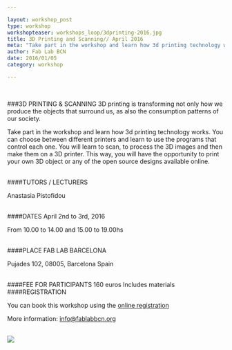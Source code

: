 ```yaml
---

layout: workshop_post
type: workshop
workshopteaser: workshops_loop/3dprinting-2016.jpg
title: 3D Printing and Scanning// April 2016
meta: "Take part in the workshop and learn how 3d printing technology works and discover the most suitable technique for your project. In addition, you will have the opportunity to print an object created by you or by any of the users who share their models in open platforms."
author: Fab Lab BCN
date: 2016/01/05
category: workshop

---
```


<br>

###3D PRINTING & SCANNING
3D printing is transforming not only how we produce the objects that surround us, as also the consumption patterns of our society.<br>


Take part in the workshop and learn how 3d printing technology works. You can choose between different printers and learn to use the programs that control each one. You will learn to scan, to process the 3D images and then make them on a 3D printer. This way, you will have the opportunity to print your own 3D object or any of the open source designs available online.<br>



<br>
####TUTORS / LECTURERS

Anastasia Pistofidou


<br>
####DATES
April 2nd to 3rd, 2016

From 10.00 to 14.00 and 15.00 to 19.00hs

<br>
####PLACE
FAB LAB BARCELONA

Pujades 102, 
08005, Barcelona 
Spain

<br>
####FEE FOR PARTICIPANTS
160 euros
Includes materials

<br>
####REGISTRATION 

You can book this workshop using the <a target="_blank" href="http://fablab.fikket.com/event/taller-de-escaneo-e-impresion-3d--2"><u>online registration</u></a> 

More information: info@fablabbcn.org



<br>

<img src="{{site.baseurl}}{{ site.url }}/img/workshops/workshops_loop/3dprinting-2016.jpg">


